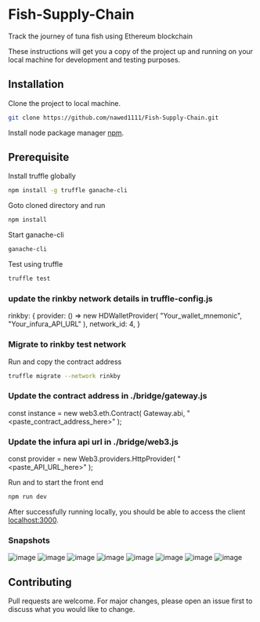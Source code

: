 # Fish-Supply-Chain
Track the journey of tuna fish using Ethereum blockchain 

These instructions will get you a copy of the project up and running on your local machine for development and testing purposes.

## Installation

Clone the project to local machine.

```bash
git clone https://github.com/nawed1111/Fish-Supply-Chain.git
```

Install node package manager [npm](https://nodejs.org/en/download/).

## Prerequisite

Install truffle globally
```bash
npm install -g truffle ganache-cli
```
Goto cloned directory and run
```bash
npm install
```
Start ganache-cli
```bash
ganache-cli
```

Test using truffle
```bash
truffle test
```

### update the rinkby network details in truffle-config.js
rinkby: {
      provider: () =>
        new HDWalletProvider(
          "Your_wallet_mnemonic",
          "Your_infura_API_URL"
        ),
      network_id: 4,
    }
    
### Migrate to rinkby test network
Run and copy the contract address
```bash
truffle migrate --network rinkby
```
### Update the contract address in ./bridge/gateway.js
const instance = new web3.eth.Contract(
  Gateway.abi,
  "<paste_contract_address_here>"
);

### Update the infura api url in ./bridge/web3.js
const provider = new Web3.providers.HttpProvider(
    "<paste_API_URL_here>"
  );
  
Run and to start the front end
```bash
npm run dev
```

After successfully running locally, you should be able to access the client [localhost:3000](http://127.0.0.1:3000/).

### Snapshots
![image](https://user-images.githubusercontent.com/32324785/148925120-10e99d6c-4b8b-4609-926d-5e99c3b4ff9c.png)
![image](https://user-images.githubusercontent.com/32324785/148925234-069cfb06-401c-4024-91aa-c002bb87b0e1.png)
![image](https://user-images.githubusercontent.com/32324785/148925351-82a460b2-e0c6-4ee7-a5ce-b9e0fb9bf562.png)
![image](https://user-images.githubusercontent.com/32324785/148925544-a64dc136-84e6-43d9-9f4c-ddd03bda9cb9.png)
![image](https://user-images.githubusercontent.com/32324785/148925616-460c68ca-ee37-4b62-aa45-6d0379521fda.png)
![image](https://user-images.githubusercontent.com/32324785/148925721-031a3c60-1117-4307-a1b5-2ca6708f51d1.png)
![image](https://user-images.githubusercontent.com/32324785/148925824-224cd1a9-31f9-4e1a-b50f-f2ff0da2d2c6.png)
![image](https://user-images.githubusercontent.com/32324785/148925954-7a9338e0-7c89-403a-9ee8-8aa706f188a5.png)



## Contributing

Pull requests are welcome. For major changes, please open an issue first to discuss what you would like to change.


